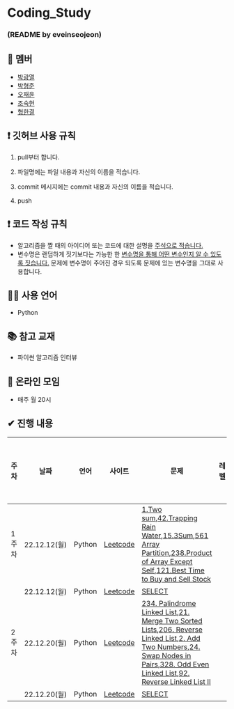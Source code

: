 # Coding_Study

### (README by eveinseojeon)

## 👤 멤버

- [박광열](https://github.com/PangYeol)
- [박형준](https://github.com/PHJoon)
- [오재윤](https://github.com/jyoon55)
- [조숙현](https://github.com/Chosukhyun)
- [형한결](https://github.com/hankaul)

## ❗ 깃허브 사용 규칙

1. pull부터 합니다.

2. 파일명에는 파일 내용과 자신의 이름을 적습니다.

3. commit 메시지에는 commit 내용과 자신의 이름을 적습니다.

4. push

## ❗ 코드 작성 규칙

- 알고리즘을 짤 때의 아이디어 또는 코드에 대한 설명을 <u>주석으로 적습니다.</u>
- 변수명은 랜덤하게 짓기보다는 가능한 한 <u>변수명을 통해 어떤 변수인지 알 수 있도록 짓습니다.</u> 문제에 변수명이 주어진 경우 되도록 문제에 있는 변수명을 그대로 사용합니다.

## 🧑‍💻 사용 언어

- Python

## 📚 참고 교재

- 파이썬 알고리즘 인터뷰

## 💬 온라인 모임

- 매주 월 20시

## ✔ 진행 내용

| 주차  | 날짜         | 언어   | 사이트                            | 문제                                                                                                                                                                                                                                                                                                                                                                                                                                                                                                                                                             | 레벨 | 알고리즘 유형 | 문제 선정자 |
| ----- | ------------ | ------ | --------------------------------- | ---------------------------------------------------------------------------------------------------------------------------------------------------------------------------------------------------------------------------------------------------------------------------------------------------------------------------------------------------------------------------------------------------------------------------------------------------------------------------------------------------------------------------------------------------------------- | ---- | ------------- | ----------- |
| 1주차 | 22.12.12(월) | Python | [Leetcode](https://leetcode.com/) | [1.Two sum](https://leetcode.com/problems/two-sum/),[42.Trapping Rain Water](https://leetcode.com/problems/trapping-rain-water/),[15.3Sum](https://leetcode.com/problems/3sum/),[561 Array Partition](https://leetcode.com/problems/array-partition/),[238.Product of Array Except Self](https://leetcode.com/problems/product-of-array-except-self/),[121.Best Time to Buy and Sell Stock](https://leetcode.com/problems/best-time-to-buy-and-sell-stock/)                                                                                                      |      | 배열          | 형한결      |
|       | 22.12.12(월) | Python | [Leetcode](https://leetcode.com/) | [SELECT](https://leetcode.com/)                                                                                                                                                                                                                                                                                                                                                                                                                                                                                                                                  |      |               |             |
| 2주차 | 22.12.20(월) | Python | [Leetcode](https://leetcode.com/) | [234. Palindrome Linked List](https://leetcode.com/problems/two-sum/),[21. Merge Two Sorted Lists](https://leetcode.com/problems/merge-two-sorted-lists/),[206. Reverse Linked List](https://leetcode.com/problems/reverse-linked-list/),[2. Add Two Numbers](https://leetcode.com/problems/add-two-numbers/),[24. Swap Nodes in Pairs](https://leetcode.com/problems/swap-nodes-in-pairs/),[328. Odd Even Linked List](https://leetcode.com/problems/odd-even-linked-list/),[92. Reverse Linked List II](https://leetcode.com/problems/reverse-linked-list-ii/) |      | 연결리스트    | 박형준      |
|       | 22.12.20(월) | Python | [Leetcode](https://leetcode.com/) | [SELECT](https://leetcode.com/)                                                                                                                                                                                                                                                                                                                                                                                                                                                                                                                                  |      |               |             |
